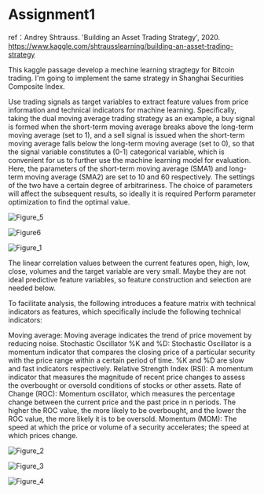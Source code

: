 # Assignment1

ref：Andrey Shtrauss. 'Building an Asset Trading Strategy', 2020.
https://www.kaggle.com/shtrausslearning/building-an-asset-trading-strategy

This kaggle passage develop a mechine learning stragtegy for Bitcoin trading. I'm going to implement the same strategy in Shanghai Securities Composite Index.

Use trading signals as target variables to extract feature values from price information and technical indicators for machine learning. Specifically, taking the dual moving average trading strategy as an example, a buy signal is formed when the short-term moving average breaks above the long-term moving average (set to 1), and a sell signal is issued when the short-term moving average falls below the long-term moving average (set to 0), so that the signal variable constitutes a (0-1) categorical variable, which is convenient for us to further use the machine learning model for evaluation. Here, the parameters of the short-term moving average (SMA1) and long-term moving average (SMA2) are set to 10 and 60 respectively. The settings of the two have a certain degree of arbitrariness. The choice of parameters will affect the subsequent results, so ideally it is required Perform parameter optimization to find the optimal value.

![Figure_5](https://user-images.githubusercontent.com/78809297/111138773-4ea8dc80-85bb-11eb-87a1-e921c247b912.png)

![Figure6](https://user-images.githubusercontent.com/78809297/111138790-523c6380-85bb-11eb-8257-6f1a9c3603d0.png)

![Figure_1](https://user-images.githubusercontent.com/78809297/111138807-56688100-85bb-11eb-95b5-482ba17843fc.png)

The linear correlation values between the current features open, high, low, close, volumes and the target variable are very small. Maybe they are not ideal predictive feature variables, so feature construction and selection are needed below.

To facilitate analysis, the following introduces a feature matrix with technical indicators as features, which specifically include the following technical indicators:

Moving average: Moving average indicates the trend of price movement by reducing noise.
Stochastic Oscillator %K and %D: Stochastic Oscillator is a momentum indicator that compares the closing price of a particular security with the price range within a certain period of time. %K and %D are slow and fast indicators respectively.
Relative Strength Index (RSI): A momentum indicator that measures the magnitude of recent price changes to assess the overbought or oversold conditions of stocks or other assets.
Rate of Change (ROC): Momentum oscillator, which measures the percentage change between the current price and the past price in n periods. The higher the ROC value, the more likely to be overbought, and the lower the ROC value, the more likely it is to be oversold.
Momentum (MOM): The speed at which the price or volume of a security accelerates; the speed at which prices change.

![Figure_2](https://user-images.githubusercontent.com/78809297/111138834-5cf6f880-85bb-11eb-8376-b21c994d0d81.png)

![Figure_3](https://user-images.githubusercontent.com/78809297/111137631-fd4c1d80-85b9-11eb-9f69-dd6a514e08aa.png)

![Figure_4](https://user-images.githubusercontent.com/78809297/111137645-01783b00-85ba-11eb-9c45-b88197ad4d87.png)


